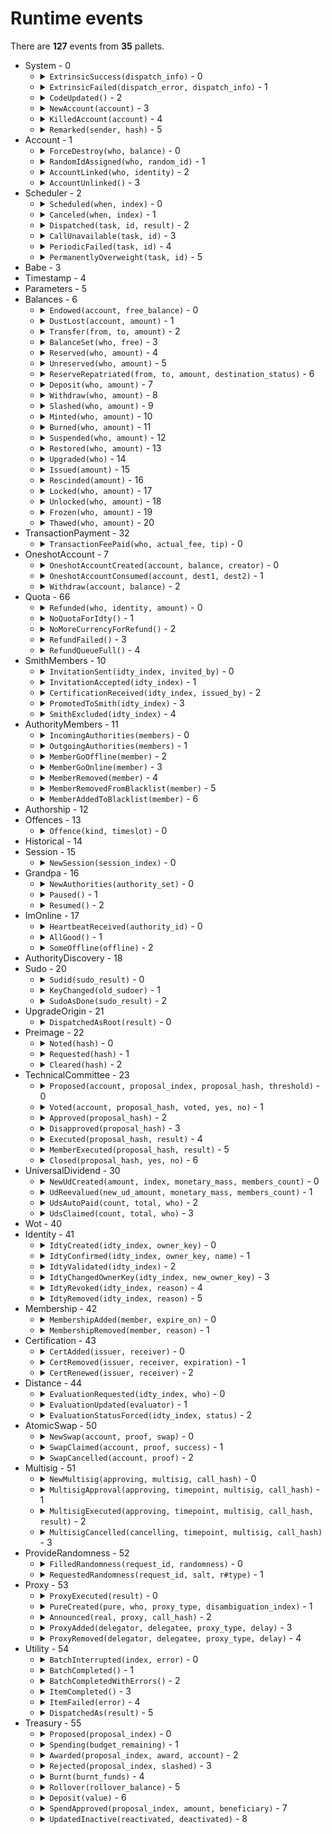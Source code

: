 # Runtime events

There are **127** events from **35** pallets.

<ul>
<li>System - 0
<ul>
<li>
<details>
<summary>
<code>ExtrinsicSuccess(dispatch_info)</code> - 0</summary>
An extrinsic completed successfully.

```rust
dispatch_info: DispatchInfo
```

</details>
</li>
<li>
<details>
<summary>
<code>ExtrinsicFailed(dispatch_error, dispatch_info)</code> - 1</summary>
An extrinsic failed.

```rust
dispatch_error: DispatchError
dispatch_info: DispatchInfo
```

</details>
</li>
<li>
<details>
<summary>
<code>CodeUpdated()</code> - 2</summary>
`:code` was updated.

```rust
no args
```

</details>
</li>
<li>
<details>
<summary>
<code>NewAccount(account)</code> - 3</summary>
A new account was created.

```rust
account: T::AccountId
```

</details>
</li>
<li>
<details>
<summary>
<code>KilledAccount(account)</code> - 4</summary>
An account was reaped.

```rust
account: T::AccountId
```

</details>
</li>
<li>
<details>
<summary>
<code>Remarked(sender, hash)</code> - 5</summary>
On on-chain remark happened.

```rust
sender: T::AccountId
hash: T::Hash
```

</details>
</li>
</ul>
</li>
<li>Account - 1
<ul>
<li>
<details>
<summary>
<code>ForceDestroy(who, balance)</code> - 0</summary>
Forced destruction of an account due to insufficient free balance to cover the account creation price.

```rust
who: T::AccountId
balance: T::Balance
```

</details>
</li>
<li>
<details>
<summary>
<code>RandomIdAssigned(who, random_id)</code> - 1</summary>
A random ID has been assigned to the account.

```rust
who: T::AccountId
random_id: H256
```

</details>
</li>
<li>
<details>
<summary>
<code>AccountLinked(who, identity)</code> - 2</summary>
account linked to identity

```rust
who: T::AccountId
identity: IdtyIdOf<T>
```

</details>
</li>
<li>
<details>
<summary>
<code>AccountUnlinked()</code> - 3</summary>
The account was unlinked from its identity.

```rust
: T::AccountId
```

</details>
</li>
</ul>
</li>
<li>Scheduler - 2
<ul>
<li>
<details>
<summary>
<code>Scheduled(when, index)</code> - 0</summary>
Scheduled some task.

```rust
when: T::BlockNumber
index: u32
```

</details>
</li>
<li>
<details>
<summary>
<code>Canceled(when, index)</code> - 1</summary>
Canceled some task.

```rust
when: T::BlockNumber
index: u32
```

</details>
</li>
<li>
<details>
<summary>
<code>Dispatched(task, id, result)</code> - 2</summary>
Dispatched some task.

```rust
task: TaskAddress<T::BlockNumber>
id: Option<TaskName>
result: DispatchResult
```

</details>
</li>
<li>
<details>
<summary>
<code>CallUnavailable(task, id)</code> - 3</summary>
The call for the provided hash was not found so the task has been aborted.

```rust
task: TaskAddress<T::BlockNumber>
id: Option<TaskName>
```

</details>
</li>
<li>
<details>
<summary>
<code>PeriodicFailed(task, id)</code> - 4</summary>
The given task was unable to be renewed since the agenda is full at that block.

```rust
task: TaskAddress<T::BlockNumber>
id: Option<TaskName>
```

</details>
</li>
<li>
<details>
<summary>
<code>PermanentlyOverweight(task, id)</code> - 5</summary>
The given task can never be executed since it is overweight.

```rust
task: TaskAddress<T::BlockNumber>
id: Option<TaskName>
```

</details>
</li>
</ul>
</li>
<li>Babe - 3
<ul>
</ul>
</li>
<li>Timestamp - 4
<ul>
</ul>
</li>
<li>Parameters - 5
<ul>
</ul>
</li>
<li>Balances - 6
<ul>
<li>
<details>
<summary>
<code>Endowed(account, free_balance)</code> - 0</summary>
An account was created with some free balance.

```rust
account: T::AccountId
free_balance: T::Balance
```

</details>
</li>
<li>
<details>
<summary>
<code>DustLost(account, amount)</code> - 1</summary>
An account was removed whose balance was non-zero but below ExistentialDeposit,
resulting in an outright loss.

```rust
account: T::AccountId
amount: T::Balance
```

</details>
</li>
<li>
<details>
<summary>
<code>Transfer(from, to, amount)</code> - 2</summary>
Transfer succeeded.

```rust
from: T::AccountId
to: T::AccountId
amount: T::Balance
```

</details>
</li>
<li>
<details>
<summary>
<code>BalanceSet(who, free)</code> - 3</summary>
A balance was set by root.

```rust
who: T::AccountId
free: T::Balance
```

</details>
</li>
<li>
<details>
<summary>
<code>Reserved(who, amount)</code> - 4</summary>
Some balance was reserved (moved from free to reserved).

```rust
who: T::AccountId
amount: T::Balance
```

</details>
</li>
<li>
<details>
<summary>
<code>Unreserved(who, amount)</code> - 5</summary>
Some balance was unreserved (moved from reserved to free).

```rust
who: T::AccountId
amount: T::Balance
```

</details>
</li>
<li>
<details>
<summary>
<code>ReserveRepatriated(from, to, amount, destination_status)</code> - 6</summary>
Some balance was moved from the reserve of the first account to the second account.
Final argument indicates the destination balance type.

```rust
from: T::AccountId
to: T::AccountId
amount: T::Balance
destination_status: Status
```

</details>
</li>
<li>
<details>
<summary>
<code>Deposit(who, amount)</code> - 7</summary>
Some amount was deposited (e.g. for transaction fees).

```rust
who: T::AccountId
amount: T::Balance
```

</details>
</li>
<li>
<details>
<summary>
<code>Withdraw(who, amount)</code> - 8</summary>
Some amount was withdrawn from the account (e.g. for transaction fees).

```rust
who: T::AccountId
amount: T::Balance
```

</details>
</li>
<li>
<details>
<summary>
<code>Slashed(who, amount)</code> - 9</summary>
Some amount was removed from the account (e.g. for misbehavior).

```rust
who: T::AccountId
amount: T::Balance
```

</details>
</li>
<li>
<details>
<summary>
<code>Minted(who, amount)</code> - 10</summary>
Some amount was minted into an account.

```rust
who: T::AccountId
amount: T::Balance
```

</details>
</li>
<li>
<details>
<summary>
<code>Burned(who, amount)</code> - 11</summary>
Some amount was burned from an account.

```rust
who: T::AccountId
amount: T::Balance
```

</details>
</li>
<li>
<details>
<summary>
<code>Suspended(who, amount)</code> - 12</summary>
Some amount was suspended from an account (it can be restored later).

```rust
who: T::AccountId
amount: T::Balance
```

</details>
</li>
<li>
<details>
<summary>
<code>Restored(who, amount)</code> - 13</summary>
Some amount was restored into an account.

```rust
who: T::AccountId
amount: T::Balance
```

</details>
</li>
<li>
<details>
<summary>
<code>Upgraded(who)</code> - 14</summary>
An account was upgraded.

```rust
who: T::AccountId
```

</details>
</li>
<li>
<details>
<summary>
<code>Issued(amount)</code> - 15</summary>
Total issuance was increased by `amount`, creating a credit to be balanced.

```rust
amount: T::Balance
```

</details>
</li>
<li>
<details>
<summary>
<code>Rescinded(amount)</code> - 16</summary>
Total issuance was decreased by `amount`, creating a debt to be balanced.

```rust
amount: T::Balance
```

</details>
</li>
<li>
<details>
<summary>
<code>Locked(who, amount)</code> - 17</summary>
Some balance was locked.

```rust
who: T::AccountId
amount: T::Balance
```

</details>
</li>
<li>
<details>
<summary>
<code>Unlocked(who, amount)</code> - 18</summary>
Some balance was unlocked.

```rust
who: T::AccountId
amount: T::Balance
```

</details>
</li>
<li>
<details>
<summary>
<code>Frozen(who, amount)</code> - 19</summary>
Some balance was frozen.

```rust
who: T::AccountId
amount: T::Balance
```

</details>
</li>
<li>
<details>
<summary>
<code>Thawed(who, amount)</code> - 20</summary>
Some balance was thawed.

```rust
who: T::AccountId
amount: T::Balance
```

</details>
</li>
</ul>
</li>
<li>TransactionPayment - 32
<ul>
<li>
<details>
<summary>
<code>TransactionFeePaid(who, actual_fee, tip)</code> - 0</summary>
A transaction fee `actual_fee`, of which `tip` was added to the minimum inclusion fee,
has been paid by `who`.

```rust
who: T::AccountId
actual_fee: BalanceOf<T>
tip: BalanceOf<T>
```

</details>
</li>
</ul>
</li>
<li>OneshotAccount - 7
<ul>
<li>
<details>
<summary>
<code>OneshotAccountCreated(account, balance, creator)</code> - 0</summary>
A oneshot account was created.

```rust
account: T::AccountId
balance: <T::Currency as Currency<T::AccountId>>::Balance
creator: T::AccountId
```

</details>
</li>
<li>
<details>
<summary>
<code>OneshotAccountConsumed(account, dest1, dest2)</code> - 1</summary>
A oneshot account was consumed.

```rust
account: T::AccountId
dest1: (T::AccountId,<T::Currency as Currency<T::AccountId>>::Balance,)
dest2: Option<
(T::AccountId,<T::Currency as Currency<T::AccountId>>::Balance,)
>
```

</details>
</li>
<li>
<details>
<summary>
<code>Withdraw(account, balance)</code> - 2</summary>
A withdrawal was executed on a oneshot account.

```rust
account: T::AccountId
balance: <T::Currency as Currency<T::AccountId>>::Balance
```

</details>
</li>
</ul>
</li>
<li>Quota - 66
<ul>
<li>
<details>
<summary>
<code>Refunded(who, identity, amount)</code> - 0</summary>
Transaction fees were refunded.

```rust
who: T::AccountId
identity: IdtyId<T>
amount: BalanceOf<T>
```

</details>
</li>
<li>
<details>
<summary>
<code>NoQuotaForIdty()</code> - 1</summary>
No more quota available for refund.

```rust
: IdtyId<T>
```

</details>
</li>
<li>
<details>
<summary>
<code>NoMoreCurrencyForRefund()</code> - 2</summary>
No more currency available for refund.
This scenario should never occur if the fees are intended for the refund account.

```rust
no args
```

</details>
</li>
<li>
<details>
<summary>
<code>RefundFailed()</code> - 3</summary>
The refund has failed.
This scenario should rarely occur, except when the account was destroyed in the interim between the request and the refund.

```rust
: T::AccountId
```

</details>
</li>
<li>
<details>
<summary>
<code>RefundQueueFull()</code> - 4</summary>
Refund queue was full.

```rust
no args
```

</details>
</li>
</ul>
</li>
<li>SmithMembers - 10
<ul>
<li>
<details>
<summary>
<code>InvitationSent(idty_index, invited_by)</code> - 0</summary>
An identity is being inivited to become a smith

```rust
idty_index: T::IdtyIndex
invited_by: T::IdtyIndex
```

</details>
</li>
<li>
<details>
<summary>
<code>InvitationAccepted(idty_index)</code> - 1</summary>
The invitation has been accepted

```rust
idty_index: T::IdtyIndex
```

</details>
</li>
<li>
<details>
<summary>
<code>CertificationReceived(idty_index, issued_by)</code> - 2</summary>
Certification received

```rust
idty_index: T::IdtyIndex
issued_by: T::IdtyIndex
```

</details>
</li>
<li>
<details>
<summary>
<code>PromotedToSmith(idty_index)</code> - 3</summary>
A smith gathered enough certifications to become an authority (can call `go_online()`).

```rust
idty_index: T::IdtyIndex
```

</details>
</li>
<li>
<details>
<summary>
<code>SmithExcluded(idty_index)</code> - 4</summary>
A smith has been removed from the smiths set

```rust
idty_index: T::IdtyIndex
```

</details>
</li>
</ul>
</li>
<li>AuthorityMembers - 11
<ul>
<li>
<details>
<summary>
<code>IncomingAuthorities(members)</code> - 0</summary>
List of members scheduled to join the set of authorities in the next session.

```rust
members: Vec<T::MemberId>
```

</details>
</li>
<li>
<details>
<summary>
<code>OutgoingAuthorities(members)</code> - 1</summary>
List of members leaving the set of authorities in the next session.

```rust
members: Vec<T::MemberId>
```

</details>
</li>
<li>
<details>
<summary>
<code>MemberGoOffline(member)</code> - 2</summary>
A member will leave the set of authorities in 2 sessions.

```rust
member: T::MemberId
```

</details>
</li>
<li>
<details>
<summary>
<code>MemberGoOnline(member)</code> - 3</summary>
A member will join the set of authorities in 2 sessions.

```rust
member: T::MemberId
```

</details>
</li>
<li>
<details>
<summary>
<code>MemberRemoved(member)</code> - 4</summary>
A member, who no longer has authority rights, will be removed from the authority set in 2 sessions.

```rust
member: T::MemberId
```

</details>
</li>
<li>
<details>
<summary>
<code>MemberRemovedFromBlacklist(member)</code> - 5</summary>
A member has been removed from the blacklist.

```rust
member: T::MemberId
```

</details>
</li>
<li>
<details>
<summary>
<code>MemberAddedToBlacklist(member)</code> - 6</summary>
A member has been blacklisted.

```rust
member: T::MemberId
```

</details>
</li>
</ul>
</li>
<li>Authorship - 12
<ul>
</ul>
</li>
<li>Offences - 13
<ul>
<li>
<details>
<summary>
<code>Offence(kind, timeslot)</code> - 0</summary>
An offense was reported during the specified time slot. This event is not deposited for duplicate slashes.

```rust
kind: Kind
timeslot: OpaqueTimeSlot
```

</details>
</li>
</ul>
</li>
<li>Historical - 14
<ul>
</ul>
</li>
<li>Session - 15
<ul>
<li>
<details>
<summary>
<code>NewSession(session_index)</code> - 0</summary>
New session has happened. Note that the argument is the session index, not the
block number as the type might suggest.

```rust
session_index: SessionIndex
```

</details>
</li>
</ul>
</li>
<li>Grandpa - 16
<ul>
<li>
<details>
<summary>
<code>NewAuthorities(authority_set)</code> - 0</summary>
New authority set has been applied.

```rust
authority_set: AuthorityList
```

</details>
</li>
<li>
<details>
<summary>
<code>Paused()</code> - 1</summary>
Current authority set has been paused.

```rust
no args
```

</details>
</li>
<li>
<details>
<summary>
<code>Resumed()</code> - 2</summary>
Current authority set has been resumed.

```rust
no args
```

</details>
</li>
</ul>
</li>
<li>ImOnline - 17
<ul>
<li>
<details>
<summary>
<code>HeartbeatReceived(authority_id)</code> - 0</summary>
A new heartbeat was received from `AuthorityId`.

```rust
authority_id: T::AuthorityId
```

</details>
</li>
<li>
<details>
<summary>
<code>AllGood()</code> - 1</summary>
At the end of the session, no offence was committed.

```rust
no args
```

</details>
</li>
<li>
<details>
<summary>
<code>SomeOffline(offline)</code> - 2</summary>
At the end of the session, at least one validator was found to be offline.

```rust
offline: Vec<IdentificationTuple<T>>
```

</details>
</li>
</ul>
</li>
<li>AuthorityDiscovery - 18
<ul>
</ul>
</li>
<li>Sudo - 20
<ul>
<li>
<details>
<summary>
<code>Sudid(sudo_result)</code> - 0</summary>
A sudo just took place. \[result\]

```rust
sudo_result: DispatchResult
```

</details>
</li>
<li>
<details>
<summary>
<code>KeyChanged(old_sudoer)</code> - 1</summary>
The \[sudoer\] just switched identity; the old key is supplied if one existed.

```rust
old_sudoer: Option<T::AccountId>
```

</details>
</li>
<li>
<details>
<summary>
<code>SudoAsDone(sudo_result)</code> - 2</summary>
A sudo just took place. \[result\]

```rust
sudo_result: DispatchResult
```

</details>
</li>
</ul>
</li>
<li>UpgradeOrigin - 21
<ul>
<li>
<details>
<summary>
<code>DispatchedAsRoot(result)</code> - 0</summary>
A call was dispatched as root from an upgradable origin

```rust
result: DispatchResult
```

</details>
</li>
</ul>
</li>
<li>Preimage - 22
<ul>
<li>
<details>
<summary>
<code>Noted(hash)</code> - 0</summary>
A preimage has been noted.

```rust
hash: T::Hash
```

</details>
</li>
<li>
<details>
<summary>
<code>Requested(hash)</code> - 1</summary>
A preimage has been requested.

```rust
hash: T::Hash
```

</details>
</li>
<li>
<details>
<summary>
<code>Cleared(hash)</code> - 2</summary>
A preimage has ben cleared.

```rust
hash: T::Hash
```

</details>
</li>
</ul>
</li>
<li>TechnicalCommittee - 23
<ul>
<li>
<details>
<summary>
<code>Proposed(account, proposal_index, proposal_hash, threshold)</code> - 0</summary>
A motion (given hash) has been proposed (by given account) with a threshold (given
`MemberCount`).

```rust
account: T::AccountId
proposal_index: ProposalIndex
proposal_hash: T::Hash
threshold: MemberCount
```

</details>
</li>
<li>
<details>
<summary>
<code>Voted(account, proposal_hash, voted, yes, no)</code> - 1</summary>
A motion (given hash) has been voted on by given account, leaving
a tally (yes votes and no votes given respectively as `MemberCount`).

```rust
account: T::AccountId
proposal_hash: T::Hash
voted: bool
yes: MemberCount
no: MemberCount
```

</details>
</li>
<li>
<details>
<summary>
<code>Approved(proposal_hash)</code> - 2</summary>
A motion was approved by the required threshold.

```rust
proposal_hash: T::Hash
```

</details>
</li>
<li>
<details>
<summary>
<code>Disapproved(proposal_hash)</code> - 3</summary>
A motion was not approved by the required threshold.

```rust
proposal_hash: T::Hash
```

</details>
</li>
<li>
<details>
<summary>
<code>Executed(proposal_hash, result)</code> - 4</summary>
A motion was executed; result will be `Ok` if it returned without error.

```rust
proposal_hash: T::Hash
result: DispatchResult
```

</details>
</li>
<li>
<details>
<summary>
<code>MemberExecuted(proposal_hash, result)</code> - 5</summary>
A single member did some action; result will be `Ok` if it returned without error.

```rust
proposal_hash: T::Hash
result: DispatchResult
```

</details>
</li>
<li>
<details>
<summary>
<code>Closed(proposal_hash, yes, no)</code> - 6</summary>
A proposal was closed because its threshold was reached or after its duration was up.

```rust
proposal_hash: T::Hash
yes: MemberCount
no: MemberCount
```

</details>
</li>
</ul>
</li>
<li>UniversalDividend - 30
<ul>
<li>
<details>
<summary>
<code>NewUdCreated(amount, index, monetary_mass, members_count)</code> - 0</summary>
A new universal dividend is created.

```rust
amount: BalanceOf<T>
index: UdIndex
monetary_mass: BalanceOf<T>
members_count: BalanceOf<T>
```

</details>
</li>
<li>
<details>
<summary>
<code>UdReevalued(new_ud_amount, monetary_mass, members_count)</code> - 1</summary>
The universal dividend has been re-evaluated.

```rust
new_ud_amount: BalanceOf<T>
monetary_mass: BalanceOf<T>
members_count: BalanceOf<T>
```

</details>
</li>
<li>
<details>
<summary>
<code>UdsAutoPaid(count, total, who)</code> - 2</summary>
DUs were automatically transferred as part of a member removal.

```rust
count: UdIndex
total: BalanceOf<T>
who: T::AccountId
```

</details>
</li>
<li>
<details>
<summary>
<code>UdsClaimed(count, total, who)</code> - 3</summary>
A member claimed his UDs.

```rust
count: UdIndex
total: BalanceOf<T>
who: T::AccountId
```

</details>
</li>
</ul>
</li>
<li>Wot - 40
<ul>
</ul>
</li>
<li>Identity - 41
<ul>
<li>
<details>
<summary>
<code>IdtyCreated(idty_index, owner_key)</code> - 0</summary>
A new identity has been created.

```rust
idty_index: T::IdtyIndex
owner_key: T::AccountId
```

</details>
</li>
<li>
<details>
<summary>
<code>IdtyConfirmed(idty_index, owner_key, name)</code> - 1</summary>
An identity has been confirmed by its owner.

```rust
idty_index: T::IdtyIndex
owner_key: T::AccountId
name: IdtyName
```

</details>
</li>
<li>
<details>
<summary>
<code>IdtyValidated(idty_index)</code> - 2</summary>
An identity has been validated.

```rust
idty_index: T::IdtyIndex
```

</details>
</li>
<li>
<details>
<summary>
<code>IdtyChangedOwnerKey(idty_index, new_owner_key)</code> - 3</summary>


```rust
idty_index: T::IdtyIndex
new_owner_key: T::AccountId
```

</details>
</li>
<li>
<details>
<summary>
<code>IdtyRevoked(idty_index, reason)</code> - 4</summary>
An identity has been revoked.

```rust
idty_index: T::IdtyIndex
reason: RevocationReason
```

</details>
</li>
<li>
<details>
<summary>
<code>IdtyRemoved(idty_index, reason)</code> - 5</summary>
An identity has been removed.

```rust
idty_index: T::IdtyIndex
reason: RemovalReason
```

</details>
</li>
</ul>
</li>
<li>Membership - 42
<ul>
<li>
<details>
<summary>
<code>MembershipAdded(member, expire_on)</code> - 0</summary>
A membership was added.

```rust
member: T::IdtyId
expire_on: BlockNumberFor<T>
```

</details>
</li>
<li>
<details>
<summary>
<code>MembershipRemoved(member, reason)</code> - 1</summary>
A membership was removed.

```rust
member: T::IdtyId
reason: MembershipRemovalReason
```

</details>
</li>
</ul>
</li>
<li>Certification - 43
<ul>
<li>
<details>
<summary>
<code>CertAdded(issuer, receiver)</code> - 0</summary>
A new certification was added.

```rust
issuer: T::IdtyIndex
receiver: T::IdtyIndex
```

</details>
</li>
<li>
<details>
<summary>
<code>CertRemoved(issuer, receiver, expiration)</code> - 1</summary>
A certification was removed.

```rust
issuer: T::IdtyIndex
receiver: T::IdtyIndex
expiration: bool
```

</details>
</li>
<li>
<details>
<summary>
<code>CertRenewed(issuer, receiver)</code> - 2</summary>
A certification was renewed.

```rust
issuer: T::IdtyIndex
receiver: T::IdtyIndex
```

</details>
</li>
</ul>
</li>
<li>Distance - 44
<ul>
<li>
<details>
<summary>
<code>EvaluationRequested(idty_index, who)</code> - 0</summary>
A distance evaluation was requested.

```rust
idty_index: T::IdtyIndex
who: T::AccountId
```

</details>
</li>
<li>
<details>
<summary>
<code>EvaluationUpdated(evaluator)</code> - 1</summary>
A distance evaluation was updated.

```rust
evaluator: T::AccountId
```

</details>
</li>
<li>
<details>
<summary>
<code>EvaluationStatusForced(idty_index, status)</code> - 2</summary>
A distance status was forced.

```rust
idty_index: T::IdtyIndex
status: Option<(<T as frame_system::Config>::AccountId, DistanceStatus)>
```

</details>
</li>
</ul>
</li>
<li>AtomicSwap - 50
<ul>
<li>
<details>
<summary>
<code>NewSwap(account, proof, swap)</code> - 0</summary>
Swap created.

```rust
account: T::AccountId
proof: HashedProof
swap: PendingSwap<T>
```

</details>
</li>
<li>
<details>
<summary>
<code>SwapClaimed(account, proof, success)</code> - 1</summary>
Swap claimed. The last parameter indicates whether the execution succeeds.

```rust
account: T::AccountId
proof: HashedProof
success: bool
```

</details>
</li>
<li>
<details>
<summary>
<code>SwapCancelled(account, proof)</code> - 2</summary>
Swap cancelled.

```rust
account: T::AccountId
proof: HashedProof
```

</details>
</li>
</ul>
</li>
<li>Multisig - 51
<ul>
<li>
<details>
<summary>
<code>NewMultisig(approving, multisig, call_hash)</code> - 0</summary>
A new multisig operation has begun.

```rust
approving: T::AccountId
multisig: T::AccountId
call_hash: CallHash
```

</details>
</li>
<li>
<details>
<summary>
<code>MultisigApproval(approving, timepoint, multisig, call_hash)</code> - 1</summary>
A multisig operation has been approved by someone.

```rust
approving: T::AccountId
timepoint: Timepoint<T::BlockNumber>
multisig: T::AccountId
call_hash: CallHash
```

</details>
</li>
<li>
<details>
<summary>
<code>MultisigExecuted(approving, timepoint, multisig, call_hash, result)</code> - 2</summary>
A multisig operation has been executed.

```rust
approving: T::AccountId
timepoint: Timepoint<T::BlockNumber>
multisig: T::AccountId
call_hash: CallHash
result: DispatchResult
```

</details>
</li>
<li>
<details>
<summary>
<code>MultisigCancelled(cancelling, timepoint, multisig, call_hash)</code> - 3</summary>
A multisig operation has been cancelled.

```rust
cancelling: T::AccountId
timepoint: Timepoint<T::BlockNumber>
multisig: T::AccountId
call_hash: CallHash
```

</details>
</li>
</ul>
</li>
<li>ProvideRandomness - 52
<ul>
<li>
<details>
<summary>
<code>FilledRandomness(request_id, randomness)</code> - 0</summary>
A request for randomness was fulfilled.

```rust
request_id: RequestId
randomness: H256
```

</details>
</li>
<li>
<details>
<summary>
<code>RequestedRandomness(request_id, salt, r#type)</code> - 1</summary>
A request for randomness was made.

```rust
request_id: RequestId
salt: H256
r#type: RandomnessType
```

</details>
</li>
</ul>
</li>
<li>Proxy - 53
<ul>
<li>
<details>
<summary>
<code>ProxyExecuted(result)</code> - 0</summary>
A proxy was executed correctly, with the given.

```rust
result: DispatchResult
```

</details>
</li>
<li>
<details>
<summary>
<code>PureCreated(pure, who, proxy_type, disambiguation_index)</code> - 1</summary>
A pure account has been created by new proxy with given
disambiguation index and proxy type.

```rust
pure: T::AccountId
who: T::AccountId
proxy_type: T::ProxyType
disambiguation_index: u16
```

</details>
</li>
<li>
<details>
<summary>
<code>Announced(real, proxy, call_hash)</code> - 2</summary>
An announcement was placed to make a call in the future.

```rust
real: T::AccountId
proxy: T::AccountId
call_hash: CallHashOf<T>
```

</details>
</li>
<li>
<details>
<summary>
<code>ProxyAdded(delegator, delegatee, proxy_type, delay)</code> - 3</summary>
A proxy was added.

```rust
delegator: T::AccountId
delegatee: T::AccountId
proxy_type: T::ProxyType
delay: T::BlockNumber
```

</details>
</li>
<li>
<details>
<summary>
<code>ProxyRemoved(delegator, delegatee, proxy_type, delay)</code> - 4</summary>
A proxy was removed.

```rust
delegator: T::AccountId
delegatee: T::AccountId
proxy_type: T::ProxyType
delay: T::BlockNumber
```

</details>
</li>
</ul>
</li>
<li>Utility - 54
<ul>
<li>
<details>
<summary>
<code>BatchInterrupted(index, error)</code> - 0</summary>
Batch of dispatches did not complete fully. Index of first failing dispatch given, as
well as the error.

```rust
index: u32
error: DispatchError
```

</details>
</li>
<li>
<details>
<summary>
<code>BatchCompleted()</code> - 1</summary>
Batch of dispatches completed fully with no error.

```rust
no args
```

</details>
</li>
<li>
<details>
<summary>
<code>BatchCompletedWithErrors()</code> - 2</summary>
Batch of dispatches completed but has errors.

```rust
no args
```

</details>
</li>
<li>
<details>
<summary>
<code>ItemCompleted()</code> - 3</summary>
A single item within a Batch of dispatches has completed with no error.

```rust
no args
```

</details>
</li>
<li>
<details>
<summary>
<code>ItemFailed(error)</code> - 4</summary>
A single item within a Batch of dispatches has completed with error.

```rust
error: DispatchError
```

</details>
</li>
<li>
<details>
<summary>
<code>DispatchedAs(result)</code> - 5</summary>
A call was dispatched.

```rust
result: DispatchResult
```

</details>
</li>
</ul>
</li>
<li>Treasury - 55
<ul>
<li>
<details>
<summary>
<code>Proposed(proposal_index)</code> - 0</summary>
New proposal.

```rust
proposal_index: ProposalIndex
```

</details>
</li>
<li>
<details>
<summary>
<code>Spending(budget_remaining)</code> - 1</summary>
We have ended a spend period and will now allocate funds.

```rust
budget_remaining: BalanceOf<T, I>
```

</details>
</li>
<li>
<details>
<summary>
<code>Awarded(proposal_index, award, account)</code> - 2</summary>
Some funds have been allocated.

```rust
proposal_index: ProposalIndex
award: BalanceOf<T, I>
account: T::AccountId
```

</details>
</li>
<li>
<details>
<summary>
<code>Rejected(proposal_index, slashed)</code> - 3</summary>
A proposal was rejected; funds were slashed.

```rust
proposal_index: ProposalIndex
slashed: BalanceOf<T, I>
```

</details>
</li>
<li>
<details>
<summary>
<code>Burnt(burnt_funds)</code> - 4</summary>
Some of our funds have been burnt.

```rust
burnt_funds: BalanceOf<T, I>
```

</details>
</li>
<li>
<details>
<summary>
<code>Rollover(rollover_balance)</code> - 5</summary>
Spending has finished; this is the amount that rolls over until next spend.

```rust
rollover_balance: BalanceOf<T, I>
```

</details>
</li>
<li>
<details>
<summary>
<code>Deposit(value)</code> - 6</summary>
Some funds have been deposited.

```rust
value: BalanceOf<T, I>
```

</details>
</li>
<li>
<details>
<summary>
<code>SpendApproved(proposal_index, amount, beneficiary)</code> - 7</summary>
A new spend proposal has been approved.

```rust
proposal_index: ProposalIndex
amount: BalanceOf<T, I>
beneficiary: T::AccountId
```

</details>
</li>
<li>
<details>
<summary>
<code>UpdatedInactive(reactivated, deactivated)</code> - 8</summary>
The inactive funds of the pallet have been updated.

```rust
reactivated: BalanceOf<T, I>
deactivated: BalanceOf<T, I>
```

</details>
</li>
</ul>
</li>
</ul>